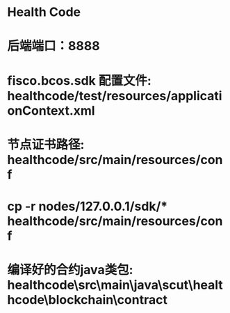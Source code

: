 # Health Code

# 后端端口：8888

# fisco.bcos.sdk 配置文件: healthcode/test/resources/applicationContext.xml

# 节点证书路径: healthcode/src/main/resources/conf
# cp -r nodes/127.0.0.1/sdk/* healthcode/src/main/resources/conf

# 编译好的合约java类包: healthcode\src\main\java\scut\healthcode\blockchain\contract